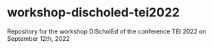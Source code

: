 # workshop-discholed-tei2022
Repository for the workshop DiScholEd of the conference TEI 2022 on September 12th, 2022

